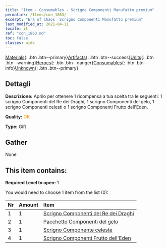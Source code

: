 ```yaml
---
title: "Item - Consumables - Scrigno Componenti Manufatto premium"
permalink: /Items/con_1863/
excerpt: "Era of Chaos  Scrigno Componenti Manufatto premium"
last_modified_at: 2021-04-11
locale: it
ref: "con_1863.md"
toc: false
classes: wide
---
```

 [Materials](/it/Items/){: .btn .btn--primary}[Artifacts](/it/Items/Artifacts/){: .btn .btn--success}[Units](/it/Items/Units/){: .btn .btn--warning}[Heroes](/it/Items/Heroes/){: .btn .btn--danger}[Consumables](/it/Items/Consumables/){: .btn .btn--info}[Unknown](/it/Items/Unknown/){: .btn .btn--primary}

## Dettagli
 **Descrizione:** Aprilo per ottenere 1 ricompensa a tua scelta tra le seguenti: 1 scrigno Componenti del Re dei Draghi, 1 scrigno Componenti del gelo, 1 scrigno Componenti celesti o 1 scrigno Componenti Frutto dell'Eden.

 **Quality:** <span style="color: #FF8C00">OK</span>

 **Type:** Gift

## Gather

  None

## This item contains:

 **Required Level to open:** 1

 You would need to choose 1 item from the list (0):

  | Nr | Amount |     Item    |
  |:---|:-------|:------------|
  | 1 | 1 | [Scrigno Componenti del Re dei Draghi](/it/Items/con_1348/) | 
  | 2 | 1 | [Pacchetto Componenti del gelo](/it/Items/con_1352/) | 
  | 3 | 1 | [Scrigno Componente celeste](/it/Items/con_1354/) | 
  | 4 | 1 | [Scrigno Componenti Frutto dell'Eden](/it/Items/con_1864/) | 
